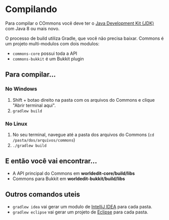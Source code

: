 Compilando
=========

Para compilar o COmmons você deve ter o [Java Development Kit (JDK)](http://www.oracle.com/technetwork/java/javase/downloads/index-jsp-138363.html) com Java 8 ou mais novo.

O processo de build utiliza Gradle, que você não precisa baixar. Commons é um projeto multi-modulos com dois modulos:

* `commons-core` possui toda a API 
* `commons-bukkit` é um Bukkit plugin

## Para compilar...

### No Windows

1. Shift + botao direito na pasta com os arquivos do Commons e clique "Abrir terminal aqui".
2. `gradlew build`

### No Linux

1. No seu terminal, navegue até a pasta dos arquivos do Commons (`cd /pasta/dos/arquivos/commons`)
2. `./gradlew build`

## E então você vai encontrar...

* A API principal do Commons em **worldedit-core/build/libs**
* Commons para Bukkit em **worldedit-bukkit/build/libs**

## Outros comandos uteis

* `gradlew idea` vai gerar um modulo de [IntelliJ IDEA](http://www.jetbrains.com/idea/) para cada pasta.
* `gradlew eclipse` vai gerar um projeto de [Eclipse](https://www.eclipse.org/downloads/) para cada pasta.
